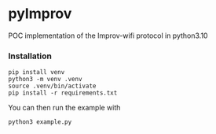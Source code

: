 # pyImprov

POC implementation of the Improv-wifi protocol in python3.10


### Installation
```
pip install venv
python3 -m venv .venv
source .venv/bin/activate
pip install -r requirements.txt
```
You can then run the example with 
```
python3 example.py
```
